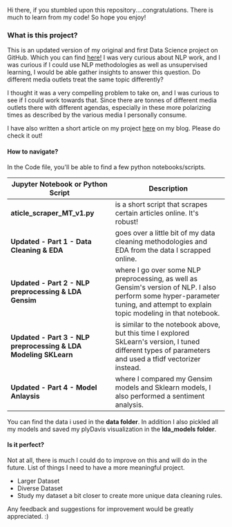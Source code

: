 Hi there, if you stumbled upon this repository....congratulations. There is much to learn from my code! So hope you enjoy!

### What is this project?
This is an updated version of my original and first Data Science project on GitHub. Which you can find [here!](https://github.com/andrewhnberry/-Original--nlp_lda_media_bias_capstone) I was very curious about NLP work, and I was curious if I could use NLP methodologies as well as unsupervised learning, I would be able gather insights to answer this question. Do different media outlets treat the same topic differently?

I thought it was a very compelling problem to take on, and I was curious to see if I could work towards that. Since there are tonnes of different media outlets there with different agendas, especially in these more polarizing times as described by the various media I personally consume.

I have also written a short article on my project [here](https://andrewhnberry.github.io/articles/2020-04/Media-Bias-w-NLP-&-Topic-Modeling) on my blog. Please do check it out!

#### How to navigate?
In the Code file, you'll be able to find a few python notebooks/scripts.

|  Jupyter Notebook or Python Script |  Description |
|---|---|
| **aticle_scraper_MT_v1.py**  |  is a short script that scrapes certain articles online. It's robust! |
| **Updated - Part 1 - Data Cleaning & EDA**  |  goes over a little bit of my data cleaning methodologies and EDA from the data I scrapped online. |
| **Updated - Part 2 - NLP preprocessing & LDA Gensim**  |  where I go over some NLP preprocessing, as well as Gensim's version of NLP. I also perform some hyper-parameter tuning, and attempt to explain topic modeling in that notebook. |
|**Updated - Part 3 - NLP preprocessing & LDA Modeling SKLearn**|is similar to the notebook above, but this time I explored SkLearn's version, I tuned different types of parameters and used a tfidf vectorizer instead.|
|**Updated - Part 4 - Model Anlaysis**|where I compared my Gensim models and Sklearn models, I also performed a sentiment analysis.|


You can find the data i used in the **data folder**. In addition I also pickled all my models and saved my plyDavis visualization in the **lda_models folder**.

#### Is it perfect?
Not at all, there is much I could do to improve on this and will do in the future. List of things I need to have a more meaningful project.
- Larger Dataset
- Diverse Dataset
- Study my dataset a bit closer to create more unique data cleaning rules.


Any feedback and suggestions for improvement would be greatly appreciated. :)
